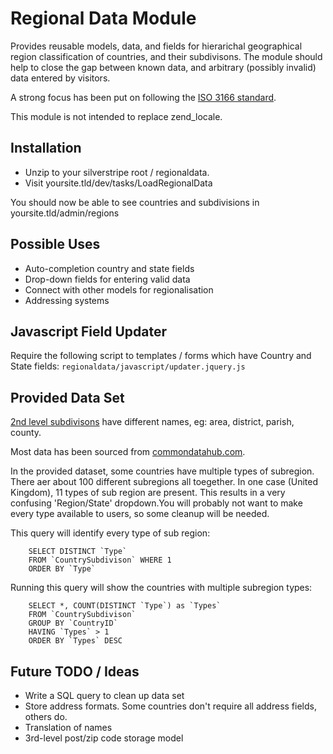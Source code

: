 # Regional Data Module

Provides reusable models, data, and fields for hierarichal geographical region classification of countries, and their subdivisons.
The module should help to close the gap between known data, and arbitrary (possibly invalid) data entered by visitors.

A strong focus has been put on following the [ISO 3166 standard](http://en.wikipedia.org/wiki/ISO_3166). 

This module is not intended to replace zend_locale.

## Installation

 * Unzip to your silverstripe root / regionaldata.
 * Visit yoursite.tld/dev/tasks/LoadRegionalData
 
You should now be able to see countries and subdivisions in yoursite.tld/admin/regions

## Possible Uses

 * Auto-completion country and state fields
 * Drop-down fields for entering valid data
 * Connect with other models for regionalisation
 * Addressing systems 

## Javascript Field Updater

Require the following script to templates / forms which have Country and State fields:
`regionaldata/javascript/updater.jquery.js`

## Provided Data Set

[2nd level subdivisons](http://en.wikipedia.org/wiki/Administrative_division) have different names,
eg: area, district, parish, county.

Most data has been sourced from [commondatahub.com](http://www.commondatahub.com/live).

In the provided dataset, some countries have multiple types of subregion. There aer about 100 different
subregions all toegether. In one case (United Kingdom), 11 types of sub region are present.
This results in a very confusing 'Region/State' dropdown.You will probably not want to make every type
available to users, so some cleanup will be needed.

This query will identify every type of sub region:

```
	SELECT DISTINCT `Type`
	FROM `CountrySubdivison` WHERE 1
	ORDER BY `Type`
```

Running this query will show the countries with multiple subregion types:

``` 
	SELECT *, COUNT(DISTINCT `Type`) as `Types`
	FROM `CountrySubdivison`
	GROUP BY `CountryID`
	HAVING `Types` > 1
	ORDER BY `Types` DESC
```

## Future TODO / Ideas

 * Write a SQL query to clean up data set
 * Store address formats. Some countries don't require all address fields, others do.
 * Translation of names
 * 3rd-level post/zip code storage model
